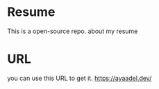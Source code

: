 # Resume
This is a open-source repo. about my resume

# URL
you can use this URL to get it.
https://ayaadel.dev/